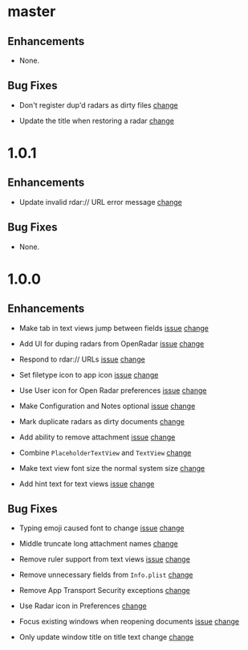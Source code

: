 # master

## Enhancements

- None.

## Bug Fixes

- Don't register dup'd radars as dirty files
  [change](https://github.com/br1sk/brisk/pull/103)

- Update the title when restoring a radar
  [change](https://github.com/br1sk/brisk/pull/104)

# 1.0.1

## Enhancements

- Update invalid rdar:// URL error message
  [change](https://github.com/br1sk/brisk/pull/95)

## Bug Fixes

- None.

# 1.0.0

## Enhancements

- Make tab in text views jump between fields
  [issue](https://github.com/br1sk/brisk/issues/52)
  [change](https://github.com/br1sk/brisk/pull/78)

- Add UI for duping radars from OpenRadar
  [issue](https://github.com/br1sk/brisk/issues/14)
  [change](https://github.com/br1sk/brisk/pull/75)

- Respond to rdar:// URLs
  [issue](https://github.com/br1sk/brisk/issues/77)
  [change](https://github.com/br1sk/brisk/pull/79)

- Set filetype icon to app icon
  [issue](https://github.com/br1sk/brisk/issues/47)
  [change](https://github.com/br1sk/brisk/pull/83)

- Use User icon for Open Radar preferences
  [issue](https://github.com/br1sk/brisk/issues/15)
  [change](https://github.com/br1sk/brisk/pull/84)

- Make Configuration and Notes optional
  [issue](https://github.com/br1sk/brisk/issues/46)
  [change](https://github.com/br1sk/brisk/pull/86)

- Mark duplicate radars as dirty documents
  [change](https://github.com/br1sk/brisk/pull/88)

- Add ability to remove attachment
  [issue](https://github.com/br1sk/brisk/issues/16)
  [change](https://github.com/br1sk/brisk/pull/89)

- Combine `PlaceholderTextView` and `TextView`
  [change](https://github.com/br1sk/brisk/pull/90)

- Make text view font size the normal system size
  [change](https://github.com/br1sk/brisk/pull/92)

- Add hint text for text views
  [issue](https://github.com/br1sk/brisk/issues/54)
  [change](https://github.com/br1sk/brisk/issues/93)

## Bug Fixes

- Typing emoji caused font to change
  [issue](https://github.com/br1sk/brisk/issues/55)
  [change](https://github.com/br1sk/brisk/pull/67)

- Middle truncate long attachment names
  [change](https://github.com/br1sk/brisk/pull/69)

- Remove ruler support from text views
  [issue](https://github.com/br1sk/brisk/issues/27)
  [change](https://github.com/br1sk/brisk/pull/70)

- Remove unnecessary fields from `Info.plist`
  [change](https://github.com/br1sk/brisk/pull/72)

- Remove App Transport Security exceptions
  [change](https://github.com/br1sk/brisk/pull/73)

- Use Radar icon in Preferences
  [change](https://github.com/br1sk/brisk/pull/74)

- Focus existing windows when reopening documents
  [issue](https://github.com/br1sk/brisk/issues/48)
  [change](https://github.com/br1sk/brisk/issues/80)

- Only update window title on title text change
  [change](https://github.com/br1sk/brisk/pull/87)
